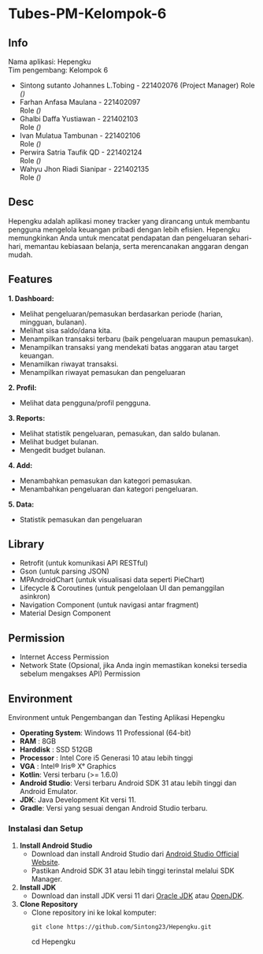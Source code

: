 # Tubes-PM-Kelompok-6

## Info

Nama aplikasi: Hepengku  
Tim pengembang: Kelompok 6

- Sintong sutanto Johannes L.Tobing - 221402076  (Project Manager) 
  Role *()*
- Farhan Anfasa Maulana - 221402097  
  Role *()*
- Ghalbi Daffa Yustiawan - 221402103  
  Role *()*
- Ivan Mulatua Tambunan  - 221402106  
  Role *()*
- Perwira Satria Taufik QD - 221402124  
  Role *()*
- Wahyu Jhon Riadi Sianipar - 221402135  
  Role *()*

## **Desc**

Hepengku adalah aplikasi money tracker yang dirancang untuk membantu pengguna mengelola keuangan pribadi dengan lebih efisien. Hepengku memungkinkan Anda untuk mencatat pendapatan dan pengeluaran sehari-hari, memantau kebiasaan belanja, serta merencanakan anggaran dengan mudah.

## **Features**

   
**1. Dashboard:**
- Melihat pengeluaran/pemasukan berdasarkan periode (harian, mingguan, bulanan).
- Melihat sisa saldo/dana kita.
- Menampilkan transaksi terbaru (baik pengeluaran maupun pemasukan).
- Menampilkan transaksi yang mendekati batas anggaran atau target keuangan.
- Menamilkan riwayat transaksi.
- Menampilkan riwayat pemasukan dan pengeluaran
    
**2. Profil:**
- Melihat data pengguna/profil pengguna.

**3. Reports:**
- Melihat statistik pengeluaran, pemasukan, dan saldo bulanan.
- Melihat budget bulanan.
- Mengedit budget bulanan.

**4. Add:**
- Menambahkan pemasukan dan kategori pemasukan.
- Menambahkan pengeluaran dan kategori pengeluaran.

**5. Data:**
- Statistik pemasukan dan pengeluaran

  
## **Library**

- Retrofit (untuk komunikasi API RESTful)
-	Gson (untuk parsing JSON)
-	MPAndroidChart (untuk visualisasi data seperti PieChart) 
-	Lifecycle & Coroutines (untuk pengelolaan UI dan pemanggilan asinkron)
-	Navigation Component (untuk navigasi antar fragment)
-	Material Design Component

## **Permission**

- Internet Access Permission
- Network State (Opsional, jika Anda ingin memastikan koneksi tersedia sebelum mengakses API) Permission

## **Environment**
Environment untuk Pengembangan dan Testing Aplikasi Hepengku

- **Operating System**: Windows 11 Professional (64-bit)
- **RAM** : 8GB
- **Harddisk** : SSD 512GB
- **Processor** : Intel Core i5 Generasi 10 atau lebih tinggi 
- **VGA** : Intel® Iris® Xᵉ Graphics 
- **Kotlin**: Versi terbaru (>= 1.6.0)
- **Android Studio**: Versi terbaru Android SDK 31 atau lebih tinggi dan Android Emulator.
- **JDK**: Java Development Kit versi 11.
- **Gradle**: Versi yang sesuai dengan Android Studio terbaru.


### **Instalasi dan Setup**

1. **Install Android Studio**
    - Download dan install Android Studio dari [Android Studio Official Website](https://developer.android.com/studio).
    - Pastikan Android SDK 31 atau lebih tinggi terinstal melalui SDK Manager.
2. **Install JDK**
    - Download dan install JDK versi 11 dari [Oracle JDK](https://www.oracle.com/java/technologies/javase-jdk11-downloads.html) atau [OpenJDK](https://openjdk.java.net/install/).
3. **Clone Repository**
    - Clone repository ini ke lokal komputer:
      ```
      git clone https://github.com/Sintong23/Hepengku.git
      ```
      cd Hepengku
      ```
